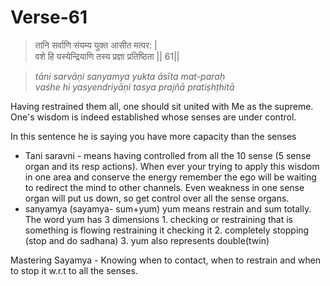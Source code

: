 # Verse-61

> तानि सर्वाणि संयम्य युक्त आसीत मत्पर: |  
वशे हि यस्येन्द्रियाणि तस्य प्रज्ञा प्रतिष्ठिता || 61||

> *tāni sarvāṇi sanyamya yukta āsīta mat-paraḥ  
vaśhe hi yasyendriyāṇi tasya prajñā pratiṣhṭhitā*

Having restrained them all, one should
sit united with Me as the supreme. One's wisdom is indeed
established whose senses are under control. 

In this sentence he is saying you have more capacity than the senses 
- Tani saravni - means having controlled from all the 10 sense (5 sense organ and its resp actions). When ever your trying to apply this wisdom in one area and conserve the energy remember the ego will be waiting to redirect the mind to other channels. Even weakness in one sense organ will put us down, so get control over all the sense organs.
- sanyamya (sayamya- sum+yum) yum means restrain and sum totally. The word yum has 3 dimensions 
		1. checking or restraining that is something is flowing restraining it checking it 
		2. completely stopping (stop and do sadhana)
		3. yum also represents double(twin)

Mastering Sayamya - Knowing when to contact, when to restrain and when to stop it  w.r.t to all the senses. 

<!--stackedit_data:
eyJoaXN0b3J5IjpbLTk0MTMyNTg3OCwxOTcwOTQ3NjY2LDkxMz
EzNDQ0MiwyMDQzNDU1MDUxLDU0OTk2OTI4NywtMTY2Mjk2OTUs
LTgwOTI2Mjk4MSwtMjAxNDkzNDcwNiwxNDM0NDEyMjg0LC01Mz
kwODYwMDRdfQ==
-->